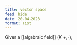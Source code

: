 ```yaml
---
title: vector space
feed: hide
date: 20-04-2023
format: list
---
```



Given a [[algebraic field]] $(K, +, \cdot)$, 